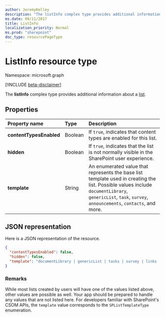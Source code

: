 ```yaml
---
author: JeremyKelley
description: "The listInfo complex type provides additional information about a list."
ms.date: 09/11/2017
title: ListInfo
localization_priority: Normal
ms.prod: "sharepoint"
doc_type: resourcePageType
---
```

# ListInfo resource type

Namespace: microsoft.graph

[!INCLUDE [beta-disclaimer](../../includes/beta-disclaimer.md)]

The **listInfo** complex type provides additional information about a [list][].

[list]: list.md

## Properties

| Property name           | Type    | Description
|:------------------------|:--------|:------------------------------------------------
| **contentTypesEnabled** | Boolean | If `true`, indicates that content types are enabled for this list.
| **hidden**              | Boolean | If `true`, indicates that the list is not normally visible in the SharePoint user experience.
| **template**            | String  | An enumerated value that represents the base list template used in creating the list. Possible values include `documentLibrary`, `genericList`, `task`, `survey`, `announcements`, `contacts`, and more.

## JSON representation

Here is a JSON representation of the resource.

<!-- {
  "blockType": "resource",
  "optionalProperties": [
  ],
  "@odata.type": "microsoft.graph.listInfo"
}-->

```json
{
  "contentTypesEnabled": false,
  "hidden": false,
  "template": "documentLibrary | genericList | tasks | survey | links | announcements | contacts | ..."
}
```

### Remarks

While most lists created by users will have one of the values listed above, other values are possible as well.
Your app should be prepared to handle any values that are not listed here.
For developers familiar with SharePoint's CSOM APIs, the `template` value corresponds to the `SPListTemplateType` enumeration.

<!-- uuid: 8fcb5dbc-d5aa-4681-8e31-b001d5168d79
2015-10-25 14:57:30 UTC -->
<!--
{
  "type": "#page.annotation",
  "description": "",
  "keywords": "",
  "section": "documentation",
  "tocPath": "",
  "suppressions": []
}
-->
